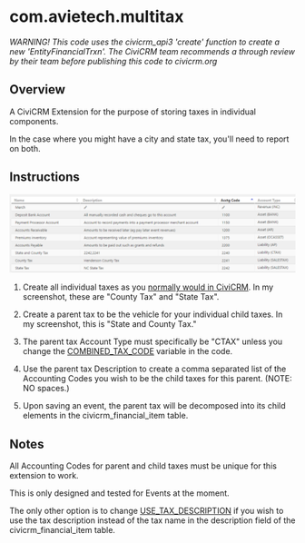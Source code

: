 # com.avietech.multitax

*WARNING! This code uses the civicrm_api3 'create' function to create a new 'EntityFinancialTrxn'. 
The CiviCRM team recommends a through review by their team before publishing this code to civicrm.org*

## Overview

A CiviCRM Extension for the purpose of storing taxes in individual components. 

In the case where you might have a city and state tax, you'll need to report on both.

## Instructions

![Screenshot](/screenshot1.png?raw=true)

1) Create all individual taxes as you [normally would in CiviCRM](https://docs.civicrm.org/user/en/4.6/contributions/sales-tax-and-vat/). In my screenshot, these are "County Tax" and "State Tax".

2) Create a parent tax to be the vehicle for your individual child taxes. In my screenshot, this is "State and County Tax."

3) The parent tax Account Type must specifically be "CTAX" unless you change the [COMBINED_TAX_CODE](https://github.com/jboeke/com.avietech.multitax/blob/master/multitax.php#L11) variable in the code.

4) Use the parent tax Description to create a comma separated list of the Accounting Codes you wish to be the child taxes for this parent. (NOTE: NO spaces.)

5) Upon saving an event, the parent tax will be decomposed into its child elements in the civicrm_financial_item table.


## Notes

All Accounting Codes for parent and child taxes must be unique for this extension to work.

This is only designed and tested for Events at the moment.

The only other option is to change [USE_TAX_DESCRIPTION](https://github.com/jboeke/com.avietech.multitax/blob/master/multitax.php#L12) if you wish to use the tax description instead of the tax name in the description field of the civicrm_financial_item table.
